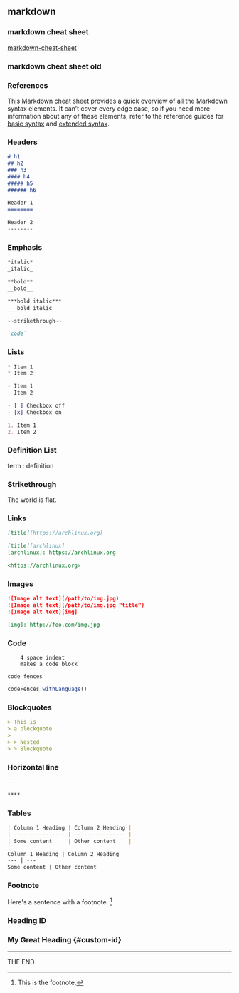## markdown

### markdown cheat sheet

[markdown-cheat-sheet](markdown-cheat-sheet.md)

### markdown cheat sheet old
### References

This Markdown cheat sheet provides a quick overview of all the Markdown syntax
elements. It can’t cover every edge case, so if you need more information
about any of these elements, refer to the reference guides for
[basic syntax](https://www.markdownguide.org/basic-syntax)
and
[extended syntax](https://www.markdownguide.org/extended-syntax).

### Headers

```markdown
# h1
## h2
### h3
#### h4
##### h5
###### h6
```

```markdown
Header 1
========
```

```markdown
Header 2
--------
```

### Emphasis

```markdown
*italic*
_italic_
```

```markdown
**bold**
__bold__
```

```markdown
***bold italic***
___bold italic___
```

```markdown
~~strikethrough~~
```

```markdown
`code`
```

### Lists

```markdown
* Item 1
* Item 2
```

```markdown
- Item 1
- Item 2
```

```markdown
- [ ] Checkbox off
- [x] Checkbox on
```

```markdown
1. Item 1
2. Item 2
```

### Definition List

term
: definition

### Strikethrough

~~The world is flat.~~

### Links

```markdown
[title](https://archlinux.org)
```

```markdown
[title][archlinux]
[archlinux]: https://archlinux.org
```

```markdown
<https://archlinux.org>
```

### Images

```markdown
![Image alt text](/path/to/img.jpg)
![Image alt text](/path/to/img.jpg "title")
![Image alt text][img]
```

```markdown
[img]: http://foo.com/img.jpg
```

### Code

```
    4 space indent
    makes a code block
```

```
code fences
```

```js
codeFences.withLanguage()
```

### Blockquotes

```markdown
> This is
> a blockquote
>
> > Nested
> > Blockquote
```

### Horizontal line

```markdown
----
```

```markdown
****
```

### Tables

```markdown
| Column 1 Heading | Column 2 Heading |
| ---------------- | ---------------- |
| Some content     | Other content    |
```

```markdown
Column 1 Heading | Column 2 Heading
--- | ---
Some content | Other content
```

### Footnote

Here's a sentence with a footnote. [^1]

[^1]: This is the footnote.

### Heading ID

### My Great Heading {#custom-id}

---

THE END
